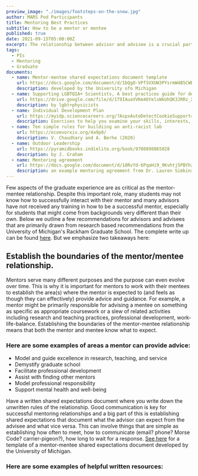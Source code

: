 ```yaml
---
preview_image: "./images/footsteps-on-the-snow.jpg"
author: MARS Pod Participants
title: Mentoring Best Practices
subtitle: How to be a mentor or mentee
published: true
date: 2021-09-15T05:00:00Z
excerpt: The relationship between advisor and advisee is a crucial part to the graduate experience. Here are some best practices to help you navigate a healthy and successful mentoring relationship.
tags:
  - PIs
  - Mentoring
  - Graduate
documents:
  - name: Mentor-mentee shared expectations document template
    url: https://docs.google.com/document/d/1bQgO-VPfSVXUW3PYsrmW4B5CWBeNaz1O/edit?usp=sharing&ouid=103882217726560507397&rtpof=true&sd=true
    description: developed by the University ofo Michigan
  - name: Supporting LGBTQIA+ Scientists, A best practices guide for departments
    url: https://drive.google.com/file/d/1T9IAuaVVKm46YelsWkUhQK3JRRz_Xzon/view?usp=sharing
    description: by lgbt+physicists
  - name: Individual Development Plan
    url: https://myidp.sciencecareers.org/?AspxAutoDetectCookieSupport=1
    description: Exercises to help you examine your skills, interests, and values.
  - name: Ten simple rules for buildiing an anti-racist lab
    url: https://ecoevorxiv.org/4a9p8/
    description: V. Chaudhary and A. Berhe (2020)
  - name: Outdoor Leadership
    url: https://pyramidbooks.indielite.org/book/9780898865028
    description: by J. Graham
  - name: Mentoring agreement
    url: https://docs.google.com/document/d/18RvYd-6PqaHi9_9Kvhtj5PBYhziIud4U/edit?usp=sharing&ouid=103882217726560507397&rtpof=true&sd=true
    description: an example mentoring agreement from Dr. Lauren Simkins, UVA
---
```


Few aspects of the graduate experience are as critical as the mentor-mentee relationship. Despite this important role, many students may not know how to successfully interact with their mentor and many advisors have not received any training in how to be a successful mentor, especially for students that might come from backgrounds very different than their own. Below we outline a few recommendations for advisors and advisees that are primarily drawn from research based recommendations from the University of Michigan's Rackham Graduate School. The complete write up can be found [here](https://drive.google.com/file/d/1k76uSv99ofsENkB5wyxarRYqxrJRhy-a/view?usp=sharing). But we emphasize two takeaways here:

## Establish the boundaries of the mentor/mentee relationship.

Mentors serve many different purposes and the purpose can even evolve over time. This is why it is important for mentors to work with their mentees to establish the area(s) where the mentor is expected to (and feels as though they can effectively) provide advice and guidance. For example, a mentor might be primarily responsible for advising a mentee on something as specific as appropriate coursework or a slew of related activities including research and teaching practices, professional development, work-life-balance. Establishing the boundaries of the mentor-mentee relationship means that both the mentor and mentee know what to expect.

### Here are some examples of areas a mentor can provide advice:

- Model and guide excellence in research, teaching, and service
- Demystify graduate school
- Facilitate professional development
- Assist with finding other mentors
- Model professional responsibility
- Support mental health and well-being

Have a written shared expectations document where you write down the unwritten rules of the relationship. Good communication is key for successful mentoring relationships and a big part of this is establishing shared expectations that document what the advisor can expect from the advisee and what vice versa. This can involve things that are simple as establishing how often to meet, how to communicate (email? phone? Morse Code? carrier-pigeon?), how long to wait for a response. [See here](https://docs.google.com/document/d/1bQgO-VPfSVXUW3PYsrmW4B5CWBeNaz1O/edit?usp=sharing&ouid=103882217726560507397&rtpof=true&sd=true) for a template of a mentor-mentee shared expectations document developed by the University of Michigan.

### Here are some examples of helpful written resources:
